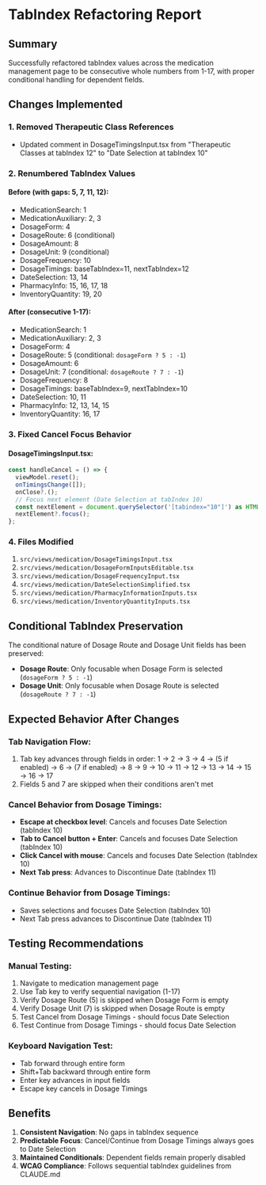 # TabIndex Refactoring Report

## Summary
Successfully refactored tabIndex values across the medication management page to be consecutive whole numbers from 1-17, with proper conditional handling for dependent fields.

## Changes Implemented

### 1. Removed Therapeutic Class References
- Updated comment in DosageTimingsInput.tsx from "Therapeutic Classes at tabIndex 12" to "Date Selection at tabIndex 10"

### 2. Renumbered TabIndex Values

#### Before (with gaps: 5, 7, 11, 12):
- MedicationSearch: 1
- MedicationAuxiliary: 2, 3
- DosageForm: 4
- DosageRoute: 6 (conditional)
- DosageAmount: 8
- DosageUnit: 9 (conditional)
- DosageFrequency: 10
- DosageTimings: baseTabIndex=11, nextTabIndex=12
- DateSelection: 13, 14
- PharmacyInfo: 15, 16, 17, 18
- InventoryQuantity: 19, 20

#### After (consecutive 1-17):
- MedicationSearch: 1
- MedicationAuxiliary: 2, 3
- DosageForm: 4
- DosageRoute: 5 (conditional: `dosageForm ? 5 : -1`)
- DosageAmount: 6
- DosageUnit: 7 (conditional: `dosageRoute ? 7 : -1`)
- DosageFrequency: 8
- DosageTimings: baseTabIndex=9, nextTabIndex=10
- DateSelection: 10, 11
- PharmacyInfo: 12, 13, 14, 15
- InventoryQuantity: 16, 17

### 3. Fixed Cancel Focus Behavior

#### DosageTimingsInput.tsx:
```typescript
const handleCancel = () => {
  viewModel.reset();
  onTimingsChange([]);
  onClose?.();
  // Focus next element (Date Selection at tabIndex 10)
  const nextElement = document.querySelector('[tabindex="10"]') as HTMLElement;
  nextElement?.focus();
};
```

### 4. Files Modified
1. `src/views/medication/DosageTimingsInput.tsx`
2. `src/views/medication/DosageFormInputsEditable.tsx`
3. `src/views/medication/DosageFrequencyInput.tsx`
4. `src/views/medication/DateSelectionSimplified.tsx`
5. `src/views/medication/PharmacyInformationInputs.tsx`
6. `src/views/medication/InventoryQuantityInputs.tsx`

## Conditional TabIndex Preservation
The conditional nature of Dosage Route and Dosage Unit fields has been preserved:
- **Dosage Route**: Only focusable when Dosage Form is selected (`dosageForm ? 5 : -1`)
- **Dosage Unit**: Only focusable when Dosage Route is selected (`dosageRoute ? 7 : -1`)

## Expected Behavior After Changes

### Tab Navigation Flow:
1. Tab key advances through fields in order: 1 → 2 → 3 → 4 → (5 if enabled) → 6 → (7 if enabled) → 8 → 9 → 10 → 11 → 12 → 13 → 14 → 15 → 16 → 17
2. Fields 5 and 7 are skipped when their conditions aren't met

### Cancel Behavior from Dosage Timings:
- **Escape at checkbox level**: Cancels and focuses Date Selection (tabIndex 10)
- **Tab to Cancel button + Enter**: Cancels and focuses Date Selection (tabIndex 10)
- **Click Cancel with mouse**: Cancels and focuses Date Selection (tabIndex 10)
- **Next Tab press**: Advances to Discontinue Date (tabIndex 11)

### Continue Behavior from Dosage Timings:
- Saves selections and focuses Date Selection (tabIndex 10)
- Next Tab press advances to Discontinue Date (tabIndex 11)

## Testing Recommendations

### Manual Testing:
1. Navigate to medication management page
2. Use Tab key to verify sequential navigation (1-17)
3. Verify Dosage Route (5) is skipped when Dosage Form is empty
4. Verify Dosage Unit (7) is skipped when Dosage Route is empty
5. Test Cancel from Dosage Timings - should focus Date Selection
6. Test Continue from Dosage Timings - should focus Date Selection

### Keyboard Navigation Test:
- Tab forward through entire form
- Shift+Tab backward through entire form
- Enter key advances in input fields
- Escape key cancels in Dosage Timings

## Benefits
1. **Consistent Navigation**: No gaps in tabIndex sequence
2. **Predictable Focus**: Cancel/Continue from Dosage Timings always goes to Date Selection
3. **Maintained Conditionals**: Dependent fields remain properly disabled
4. **WCAG Compliance**: Follows sequential tabIndex guidelines from CLAUDE.md